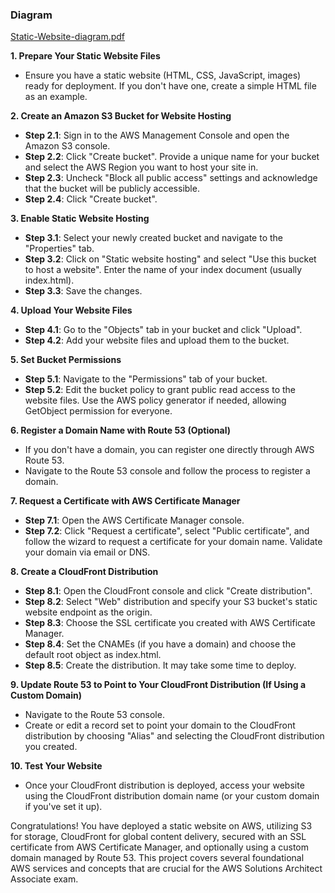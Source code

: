 ### Diagram
[Static-Website-diagram.pdf](https://github.com/johnlopez719/S3staticwebsiteDemo/files/14764559/Static-Website-diagram.pdf)


**1. Prepare Your Static Website Files**

- Ensure you have a static website (HTML, CSS, JavaScript, images) ready for deployment. If you don't have one, create a simple HTML file as an example.

**2. Create an Amazon S3 Bucket for Website Hosting**

- **Step 2.1**: Sign in to the AWS Management Console and open the Amazon S3 console.
- **Step 2.2**: Click "Create bucket". Provide a unique name for your bucket and select the AWS Region you want to host your site in.
- **Step 2.3**: Uncheck "Block all public access" settings and acknowledge that the bucket will be publicly accessible.
- **Step 2.4**: Click "Create bucket".

**3. Enable Static Website Hosting**

- **Step 3.1**: Select your newly created bucket and navigate to the "Properties" tab.
- **Step 3.2**: Click on "Static website hosting" and select "Use this bucket to host a website". Enter the name of your index document (usually index.html).
- **Step 3.3**: Save the changes.

**4. Upload Your Website Files**

- **Step 4.1**: Go to the "Objects" tab in your bucket and click "Upload".
- **Step 4.2**: Add your website files and upload them to the bucket.

**5. Set Bucket Permissions**

- **Step 5.1**: Navigate to the "Permissions" tab of your bucket.
- **Step 5.2**: Edit the bucket policy to grant public read access to the website files. Use the AWS policy generator if needed, allowing GetObject permission for everyone.

**6. Register a Domain Name with Route 53 (Optional)**

- If you don't have a domain, you can register one directly through AWS Route 53.
- Navigate to the Route 53 console and follow the process to register a domain.

**7. Request a Certificate with AWS Certificate Manager**

- **Step 7.1**: Open the AWS Certificate Manager console.
- **Step 7.2**: Click "Request a certificate", select "Public certificate", and follow the wizard to request a certificate for your domain name. Validate your domain via email or DNS.

**8. Create a CloudFront Distribution**

- **Step 8.1**: Open the CloudFront console and click "Create distribution".
- **Step 8.2**: Select "Web" distribution and specify your S3 bucket's static website endpoint as the origin.
- **Step 8.3**: Choose the SSL certificate you created with AWS Certificate Manager.
- **Step 8.4**: Set the CNAMEs (if you have a domain) and choose the default root object as index.html.
- **Step 8.5**: Create the distribution. It may take some time to deploy.

**9. Update Route 53 to Point to Your CloudFront Distribution (If Using a Custom Domain)**

- Navigate to the Route 53 console.
- Create or edit a record set to point your domain to the CloudFront distribution by choosing "Alias" and selecting the CloudFront distribution you created.

**10. Test Your Website**

- Once your CloudFront distribution is deployed, access your website using the CloudFront distribution domain name (or your custom domain if you've set it up).

Congratulations! You have deployed a static website on AWS, utilizing S3 for storage, CloudFront for global content delivery, secured with an SSL certificate from AWS Certificate Manager, and optionally using a custom domain managed by Route 53. This project covers several foundational AWS services and concepts that are crucial for the AWS Solutions Architect Associate exam.
